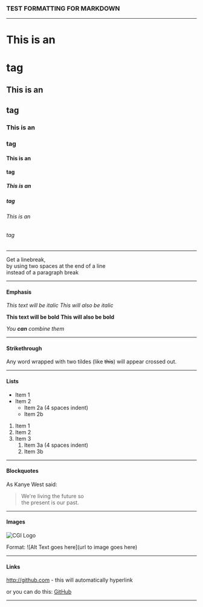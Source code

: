 ### TEST FORMATTING FOR MARKDOWN

--------------------------------

# This is an <h1> tag
## This is an <h2> tag
### This is an <h3> tag
#### This is an <h4> tag
##### This is an <h5> tag
###### This is an <h6> tag

-------------------------------

Get a linebreak,  
by using two spaces at the end of a line  
instead of a paragraph break 


-------------------------------

#### Emphasis
*This text will be italic*
_This will also be italic_

**This text will be bold**
__This will also be bold__

_You **can** combine them_

----------------------

#### Strikethrough
Any word wrapped with two tildes (like ~~this~~) will appear crossed out.

-------------------------
#### Lists
* Item 1
* Item 2
    * Item 2a (4 spaces indent)
    * Item 2b 
  
1. Item 1
7. Item 2
1. Item 3
    1. Item 3a (4 spaces indent)
    1. Item 3b 
   
-------------------------
#### Blockquotes  
As Kanye West said:

> We're living the future so  
> the present is our past.

-------------------------

#### Images
![CGI Logo](http://geosciml.com/theme/img/logo-iugs.png)

Format:  ![Alt Text goes here](url to image goes here)

----------------------------

#### Links
http://github.com - this will automatically hyperlink

or you can do this:  [GitHub](http://github.com)

-------------------------
